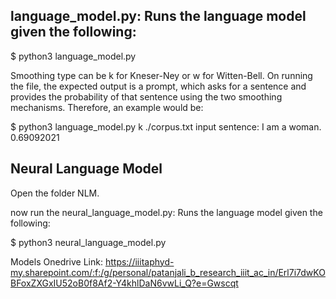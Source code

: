 ## language_model.py: Runs the language model given the following:


$ python3 language_model.py <smoothing type> <path to corpus>

Smoothing type can be k for Kneser-Ney or w for Witten-Bell. On running the file, the expected output is
a prompt, which asks for a sentence and provides the probability of that sentence using the two smoothing
mechanisms. 
Therefore, an example would be:

$ python3 language_model.py k ./corpus.txt
input sentence: I am a woman.
0.69092021

## Neural Language Model

Open the folder NLM.

now run the neural_language_model.py: Runs the language model given the following:

$ python3 neural_language_model.py

Models Onedrive Link:
https://iiitaphyd-my.sharepoint.com/:f:/g/personal/patanjali_b_research_iiit_ac_in/Erl7i7dwKOBFoxZXGxIU52oB0f8Af2-Y4khlDaN6vwLi_Q?e=Gwscqt


